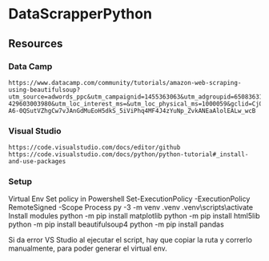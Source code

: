 # DataScrapperPython

## Resources

### Data Camp
	https://www.datacamp.com/community/tutorials/amazon-web-scraping-using-beautifulsoup?utm_source=adwords_ppc&utm_campaignid=1455363063&utm_adgroupid=65083631748&utm_device=c&utm_keyword=&utm_matchtype=b&utm_network=g&utm_adpostion=&utm_creative=278443377086&utm_targetid=dsa-429603003980&utm_loc_interest_ms=&utm_loc_physical_ms=1000059&gclid=Cj0KCQjwzbv7BRDIARIsAM-A6-0QSutVZhgCw7vJAnGdMuEoH5dkS_5iViPhq4MF4J4zYuNp_ZvkANEaAlolEALw_wcB

### Visual Studio
	https://code.visualstudio.com/docs/editor/github
	https://code.visualstudio.com/docs/python/python-tutorial#_install-and-use-packages

### Setup

  Virtual Env
    Set policy in Powershell
	Set-ExecutionPolicy -ExecutionPolicy RemoteSigned -Scope Process
	py -3 -m venv .venv
	.venv\scripts\activate  
  Install modules
	python -m pip install matplotlib
	python -m pip install html5lib
	python -m pip install beautifulsoup4
	python -m pip install pandas
    
  Si da error VS Studio al ejecutar el script, hay que copiar la ruta y correrlo manualmente, para poder generar el virtual env.
